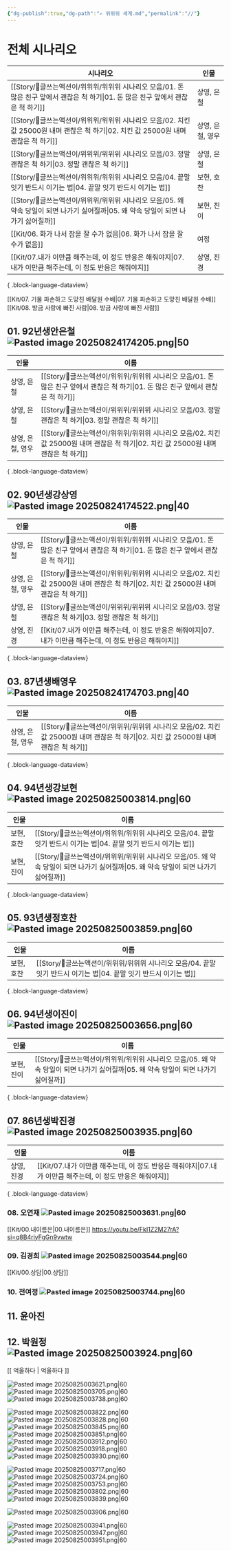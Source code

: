```yaml
---
{"dg-publish":true,"dg-path":"✍️ 위위위 세계.md","permalink":"//"}
---
```


# 전체 시나리오
| 시나리오                                                                                           | 인물         |
| ---------------------------------------------------------------------------------------------- | ---------- |
| [[Story/🚂글쓰는액션이/위위위/위위위 시나리오 모음/01. 돈 많은 친구 앞에서 괜찮은 척 하기\|01. 돈 많은 친구 앞에서 괜찮은 척 하기]]       | 상영, 은철     |
| [[Story/🚂글쓰는액션이/위위위/위위위 시나리오 모음/02. 치킨 값 25000원 내며 괜찮은 척 하기\|02. 치킨 값 25000원 내며 괜찮은 척 하기]] | 상영, 은철, 영우 |
| [[Story/🚂글쓰는액션이/위위위/위위위 시나리오 모음/03. 정말 괜찮은 척 하기\|03. 정말 괜찮은 척 하기]]                         | 상영, 은철     |
| [[Story/🚂글쓰는액션이/위위위/위위위 시나리오 모음/04. 끝말 잇기 반드시 이기는 법\|04. 끝말 잇기 반드시 이기는 법]]                 | 보현, 호찬     |
| [[Story/🚂글쓰는액션이/위위위/위위위 시나리오 모음/05. 왜 약속 당일이 되면 나가기 싫어질까\|05. 왜 약속 당일이 되면 나가기 싫어질까]]       | 보현, 진이     |
| [[Kit/06. 화가 나서 잠을 잘 수가 없음\|06. 화가 나서 잠을 잘 수가 없음]]                                          | 여정         |
| [[Kit/07.내가 이만큼 해주는데, 이 정도 반응은 해줘야지\|07.내가 이만큼 해주는데, 이 정도 반응은 해줘야지]]                        | 상영, 진경     |

{ .block-language-dataview}

[[Kit/07. 기물 파손하고 도망친 배달원 수배\|07. 기물 파손하고 도망친 배달원 수배]]
[[Kit/08. 방금 사랑에 빠진 사람\|08. 방금 사랑에 빠진 사람]]


## 01. 92년생안은철 ![Pasted image 20250824174205.png|50](/img/user/Kit/Attachments/Pasted%20image%2020250824174205.png)
| 인물         | 이름                                                                                             |
| ---------- | ---------------------------------------------------------------------------------------------- |
| 상영, 은철     | [[Story/🚂글쓰는액션이/위위위/위위위 시나리오 모음/01. 돈 많은 친구 앞에서 괜찮은 척 하기\|01. 돈 많은 친구 앞에서 괜찮은 척 하기]]       |
| 상영, 은철     | [[Story/🚂글쓰는액션이/위위위/위위위 시나리오 모음/03. 정말 괜찮은 척 하기\|03. 정말 괜찮은 척 하기]]                         |
| 상영, 은철, 영우 | [[Story/🚂글쓰는액션이/위위위/위위위 시나리오 모음/02. 치킨 값 25000원 내며 괜찮은 척 하기\|02. 치킨 값 25000원 내며 괜찮은 척 하기]] |

{ .block-language-dataview}
## 02. 90년생강상영 ![Pasted image 20250824174522.png|40](/img/user/Kit/Attachments/Pasted%20image%2020250824174522.png)
| 인물         | 이름                                                                                             |
| ---------- | ---------------------------------------------------------------------------------------------- |
| 상영, 은철     | [[Story/🚂글쓰는액션이/위위위/위위위 시나리오 모음/01. 돈 많은 친구 앞에서 괜찮은 척 하기\|01. 돈 많은 친구 앞에서 괜찮은 척 하기]]       |
| 상영, 은철, 영우 | [[Story/🚂글쓰는액션이/위위위/위위위 시나리오 모음/02. 치킨 값 25000원 내며 괜찮은 척 하기\|02. 치킨 값 25000원 내며 괜찮은 척 하기]] |
| 상영, 은철     | [[Story/🚂글쓰는액션이/위위위/위위위 시나리오 모음/03. 정말 괜찮은 척 하기\|03. 정말 괜찮은 척 하기]]                         |
| 상영, 진경     | [[Kit/07.내가 이만큼 해주는데, 이 정도 반응은 해줘야지\|07.내가 이만큼 해주는데, 이 정도 반응은 해줘야지]]                        |

{ .block-language-dataview}
## 03. 87년생배영우 ![Pasted image 20250824174703.png|40](/img/user/Kit/Attachments/Pasted%20image%2020250824174703.png)
| 인물         | 이름                                                                                             |
| ---------- | ---------------------------------------------------------------------------------------------- |
| 상영, 은철, 영우 | [[Story/🚂글쓰는액션이/위위위/위위위 시나리오 모음/02. 치킨 값 25000원 내며 괜찮은 척 하기\|02. 치킨 값 25000원 내며 괜찮은 척 하기]] |

{ .block-language-dataview}
## 04. 94년생강보현 ![Pasted image 20250825003814.png|60](/img/user/Kit/Attachments/Pasted%20image%2020250825003814.png)

| 인물     | 이름                                                                                       |
| ------ | ---------------------------------------------------------------------------------------- |
| 보현, 호찬 | [[Story/🚂글쓰는액션이/위위위/위위위 시나리오 모음/04. 끝말 잇기 반드시 이기는 법\|04. 끝말 잇기 반드시 이기는 법]]           |
| 보현, 진이 | [[Story/🚂글쓰는액션이/위위위/위위위 시나리오 모음/05. 왜 약속 당일이 되면 나가기 싫어질까\|05. 왜 약속 당일이 되면 나가기 싫어질까]] |

{ .block-language-dataview}
## 05. 93년생정호찬 ![Pasted image 20250825003859.png|60](/img/user/Kit/Attachments/Pasted%20image%2020250825003859.png)
| 인물     | 이름                                                                             |
| ------ | ------------------------------------------------------------------------------ |
| 보현, 호찬 | [[Story/🚂글쓰는액션이/위위위/위위위 시나리오 모음/04. 끝말 잇기 반드시 이기는 법\|04. 끝말 잇기 반드시 이기는 법]] |

{ .block-language-dataview}

## 06. 94년생이진이 ![Pasted image 20250825003656.png|60](/img/user/Kit/Attachments/Pasted%20image%2020250825003656.png)
| 인물     | 이름                                                                                       |
| ------ | ---------------------------------------------------------------------------------------- |
| 보현, 진이 | [[Story/🚂글쓰는액션이/위위위/위위위 시나리오 모음/05. 왜 약속 당일이 되면 나가기 싫어질까\|05. 왜 약속 당일이 되면 나가기 싫어질까]] |

{ .block-language-dataview}


## 07. 86년생박진경 ![Pasted image 20250825003935.png|60](/img/user/Kit/Attachments/Pasted%20image%2020250825003935.png) 
| 인물     | 이름                                                                      |
| ------ | ----------------------------------------------------------------------- |
| 상영, 진경 | [[Kit/07.내가 이만큼 해주는데, 이 정도 반응은 해줘야지\|07.내가 이만큼 해주는데, 이 정도 반응은 해줘야지]] |

{ .block-language-dataview}

### 08.  오연재 ![Pasted image 20250825003631.png|60](/img/user/Kit/Attachments/Pasted%20image%2020250825003631.png)
[[Kit/00.내이름은\|00.내이름은]]
https://youtu.be/FkI1Z2M27rA?si=q8B4riyFgGn9vwtw

### 09. 김경희 ![Pasted image 20250825003544.png|60](/img/user/Kit/Attachments/Pasted%20image%2020250825003544.png)
[[Kit/00.상담\|00.상담]]

### 10. 전여정 ![Pasted image 20250825003744.png|60](/img/user/Kit/Attachments/Pasted%20image%2020250825003744.png)


## 11. 윤아진


## 12. 박원정 ![Pasted image 20250825003924.png|60](/img/user/Kit/Attachments/Pasted%20image%2020250825003924.png)
[[ 억울하다 \| 억울하다 ]]






![Pasted image 20250825003621.png|60](/img/user/Kit/Attachments/Pasted%20image%2020250825003621.png)
![Pasted image 20250825003705.png|60](/img/user/Kit/Attachments/Pasted%20image%2020250825003705.png)
![Pasted image 20250825003738.png|60](/img/user/Kit/Attachments/Pasted%20image%2020250825003738.png)

![Pasted image 20250825003822.png|60](/img/user/Kit/Attachments/Pasted%20image%2020250825003822.png)
![Pasted image 20250825003828.png|60](/img/user/Kit/Attachments/Pasted%20image%2020250825003828.png)
![Pasted image 20250825003845.png|60](/img/user/Kit/Attachments/Pasted%20image%2020250825003845.png)
![Pasted image 20250825003851.png|60](/img/user/Kit/Attachments/Pasted%20image%2020250825003851.png)
![Pasted image 20250825003912.png|60](/img/user/Kit/Attachments/Pasted%20image%2020250825003912.png)
![Pasted image 20250825003918.png|60](/img/user/Kit/Attachments/Pasted%20image%2020250825003918.png)
![Pasted image 20250825003930.png|60](/img/user/Kit/Attachments/Pasted%20image%2020250825003930.png)

![Pasted image 20250825003717.png|60](/img/user/Kit/Attachments/Pasted%20image%2020250825003717.png)
![Pasted image 20250825003724.png|60](/img/user/Kit/Attachments/Pasted%20image%2020250825003724.png)
![Pasted image 20250825003753.png|60](/img/user/Kit/Attachments/Pasted%20image%2020250825003753.png)
![Pasted image 20250825003802.png|60](/img/user/Kit/Attachments/Pasted%20image%2020250825003802.png)
![Pasted image 20250825003839.png|60](/img/user/Kit/Attachments/Pasted%20image%2020250825003839.png)

![Pasted image 20250825003906.png|60](/img/user/Kit/Attachments/Pasted%20image%2020250825003906.png)

![Pasted image 20250825003941.png|60](/img/user/Kit/Attachments/Pasted%20image%2020250825003941.png)
![Pasted image 20250825003947.png|60](/img/user/Kit/Attachments/Pasted%20image%2020250825003947.png)
![Pasted image 20250825003951.png|60](/img/user/Kit/Attachments/Pasted%20image%2020250825003951.png)
